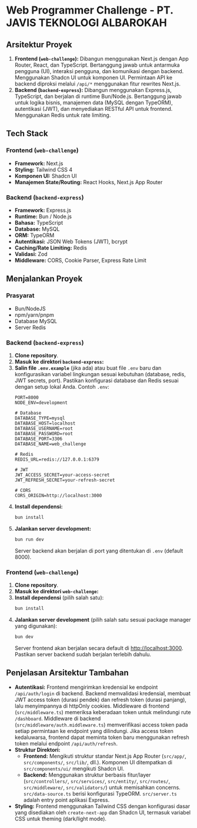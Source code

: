 # Web Programmer Challenge - PT. JAVIS TEKNOLOGI ALBAROKAH

## Arsitektur Proyek

1.  **Frontend (`web-challenge`):** Dibangun menggunakan Next.js dengan App Router, React, dan TypeScript. Bertanggung jawab untuk antarmuka pengguna (UI), interaksi pengguna, dan komunikasi dengan backend. Menggunakan Shadcn UI untuk komponen UI. Permintaan API ke backend diproksi melalui `/api/*` menggunakan fitur rewrites Next.js.
2.  **Backend (`backend-express`):** Dibangun menggunakan Express.js, TypeScript, dan berjalan di runtime Bun/Node.js. Bertanggung jawab untuk logika bisnis, manajemen data (MySQL dengan TypeORM), autentikasi (JWT), dan menyediakan RESTful API untuk frontend. Menggunakan Redis untuk rate limiting.

## Tech Stack

### Frontend (`web-challenge`)

* **Framework:** Next.js
* **Styling:** Tailwind CSS 4
* **Komponen UI:** Shadcn UI
* **Manajemen State/Routing:** React Hooks, Next.js App Router

### Backend (`backend-express`)

* **Framework:** Express.js
* **Runtime:** Bun / Node.js
* **Bahasa:** TypeScript
* **Database:** MySQL
* **ORM:** TypeORM
* **Autentikasi:** JSON Web Tokens (JWT), bcrypt
* **Caching/Rate Limiting:** Redis
* **Validasi:** Zod
* **Middleware:** CORS, Cookie Parser, Express Rate Limit

## Menjalankan Proyek

### Prasyarat
* Bun/NodeJS
* npm/yarn/pnpm
* Database MySQL
* Server Redis

### Backend (`backend-express`)

1.  **Clone repository**.
2.  **Masuk ke direktori `backend-express`:**
3.  **Salin file `.env.example`** (jika ada) atau buat file `.env` baru dan konfigurasikan variabel lingkungan sesuai kebutuhan (database, redis, JWT secrets, port). Pastikan konfigurasi database dan Redis sesuai dengan setup lokal Anda. Contoh `.env`:
    ```dotenv
    PORT=8000
    NODE_ENV=development

    # Database
    DATABASE_TYPE=mysql
    DATABASE_HOST=localhost
    DATABASE_USERNAME=root
    DATABASE_PASSWORD=root
    DATABASE_PORT=3306
    DATABASE_NAME=web_challenge

    # Redis
    REDIS_URL=redis://127.0.0.1:6379

    # JWT
    JWT_ACCESS_SECRET=your-access-secret
    JWT_REFRESH_SECRET=your-refresh-secret

    # CORS
    CORS_ORIGIN=http://localhost:3000
    ```
4.  **Install dependensi:**
    ```bash
    bun install
    ```
5.  **Jalankan server development:**
    ```bash
    bun run dev
    ```
    Server backend akan berjalan di port yang ditentukan di `.env` (default 8000).

### Frontend (`web-challenge`)

1.  **Clone repository**.
2.  **Masuk ke direktori `web-challenge`:**
3.  **Install dependensi** (pilih salah satu):
    ```bash
    bun install
    ```
4.  **Jalankan server development** (pilih salah satu sesuai package manager yang digunakan):
    ```bash
    bun dev
    ```
    Server frontend akan berjalan secara default di [http://localhost:3000](http://localhost:3000). Pastikan server backend sudah berjalan terlebih dahulu.

## Penjelasan Arsitektur Tambahan

* **Autentikasi:** Frontend mengirimkan kredensial ke endpoint `/api/auth/login` di backend. Backend memvalidasi kredensial, membuat JWT access token (durasi pendek) dan refresh token (durasi panjang), lalu menyimpannya di httpOnly cookies. Middleware di frontend (`src/middleware.ts`) memeriksa keberadaan token untuk melindungi rute `/dashboard`. Middleware di backend (`src/middleware/auth.middleware.ts`) memverifikasi access token pada setiap permintaan ke endpoint yang dilindungi. Jika access token kedaluwarsa, frontend dapat meminta token baru menggunakan refresh token melalui endpoint `/api/auth/refresh`.
* **Struktur Direktori:**
    * **Frontend:** Mengikuti struktur standar Next.js App Router (`src/app/`, `src/components/`, `src/lib/`, dll.). Komponen UI ditempatkan di `src/components/ui/` mengikuti Shadcn UI.
    * **Backend:** Menggunakan struktur berbasis fitur/layer (`src/controllers/`, `src/services/`, `src/entity/`, `src/routes/`, `src/middleware/`, `src/validators/`) untuk memisahkan concerns. `src/data-source.ts` berisi konfigurasi TypeORM. `src/server.ts` adalah entry point aplikasi Express.
* **Styling:** Frontend menggunakan Tailwind CSS dengan konfigurasi dasar yang disediakan oleh `create-next-app` dan Shadcn UI, termasuk variabel CSS untuk theming (dark/light mode).